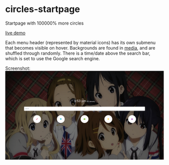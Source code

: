 # circles-startpage
Startpage with 100000% more circles 

[live demo](https://chadolbaegi.github.io/circles-startpage/)

Each menu header (represented by material icons) has its own submenu that becomes visible on hover. Backgrounds are found in [media](/media), and are shuffled through randomly. There is a time/date above the search bar, which is set to use the Google search engine. 

Screenshot:
![Screenshot of startpage](/screenshot.png?raw=true)
